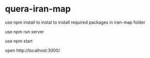 # quera-iran-map
use npm install to instal to install required packages in iran-map folder

use npm run server 

use npm start 

open http://localhost:3000/
